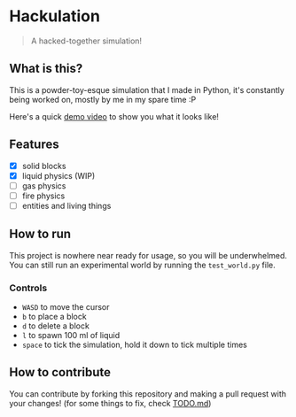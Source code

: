 # Hackulation
> A hacked-together simulation!

## What is this?
 This is a powder-toy-esque simulation that I made in Python, it's constantly being worked on, mostly by me in my spare time :P

Here's a quick [demo video](https://www.youtube.com/watch?v=-JgpztmEs1c) to show you what it looks like!
 
## Features
- [x] solid blocks
- [x] liquid physics (WIP)
- [ ] gas physics
- [ ] fire physics
- [ ] entities and living things

## How to run
This project is nowhere near ready for usage, so you will be underwhelmed.
You can still run an experimental world by running the `test_world.py` file.

### Controls
- `WASD` to move the cursor
- `b` to place a block
- `d` to delete a block
- `l` to spawn 100 ml of liquid
- `space` to tick the simulation, hold it down to tick multiple times

## How to contribute
You can contribute by forking this repository and making a pull request with your changes!
(for some things to fix, check [TODO.md](TODO.md))